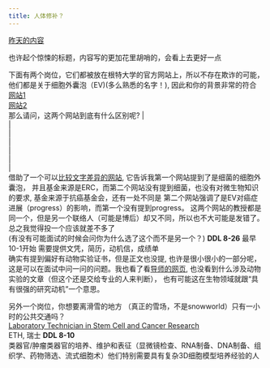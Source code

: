 ```yaml
---
title: 人体修补？
---
```

[昨天的内容](https://zhaoyuan111.github.io/jobmarket/2025/07/14/title.html)

也许起个惊悚的标题，内容写的更加花里胡哨的，会看上去更好一点

下面有两个岗位，它们都被放在根特大学的官方网站上，所以不存在欺诈的可能，他们都是关于细胞外囊泡（EV)(多么熟悉的名字！), 因此和你的背景非常的符合  
[网站1](https://www.ugent.be/en/work/scientific/doctoral-fellow-43)   
[网站2](https://www.ugent.be/en/work/scientific/doctoral-fellow-45)    
那么请问，这两个网站到底有什么区别呢?
|  
|  
|  
|  
|  
|  
|  
借助了一个可以[比较文字差异的网站](https://www.diffchecker.com/image-compare/), 它告诉我第一个网站提到了是细菌的细胞外囊泡， 并且基金来源是ERC，而第二个网站没有提到细菌，也没有对微生物知识的要求, 基金来源于抗癌基金会，还有一处不同是
第二个网站强调了是EV对癌症进展（progress）的影响，而第一个没有提到progress。 这两个网站的教授都是同一个，但是另一个联络人（可能是博后）却又不同，所以也不大可能是发错了。总之我觉得投一个应该就差不多了  
(有没有可能面试的时候会问你为什么选了这个而不是另一个？)
**DDL 8-26** 最早10-1开始 需要提供文凭，简历，动机信，成绩单   
确实有提到偏好有动物实验证书，但是正文也没提, 也许是很小很小的一部分呢，这是可以在面试中问一问的问题。我也看了看[导师的网页](https://www.crig.ugent.be/en/prof-an-hendrix-phd), 也没看到什么涉及动物实验的文章（但这个还是交给专业的人来判断），
也有可能这在生物领域就跟“具有很强的研究动机”一个意思。    


另外一个岗位，你想要离滑雪的地方 （真正的雪场，不是snowworld）只有一小时的公共交通吗？  
[Laboratory Technician in Stem Cell and Cancer Research](https://www.jobs.ethz.ch/job/view/JOPG_ethz_JfnkvmYJgSlOEBwGGF?mw_source=academicpositions)  
ETH, 瑞士  **DDL 8-10**  
类器官/肿瘤类器官的培养、维护和表征（显微镜检查、RNA制备、DNA制备、组织学、药物筛选、流式细胞术）他们特别需要具有复杂3D细胞模型培养经验的人
